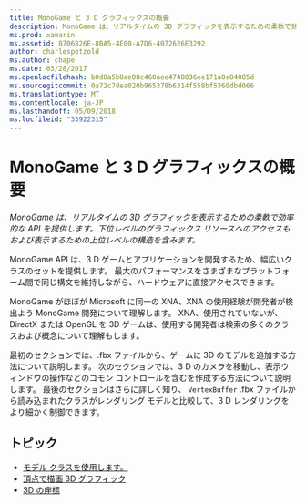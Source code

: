 ```yaml
---
title: MonoGame と 3 D グラフィックスの概要
description: MonoGame は、リアルタイムの 3D グラフィックを表示するための柔軟で効率的な API を提供します。 下位レベルのグラフィックス リソースへのアクセスもおよび表示するための上位レベルの構造を含みます。
ms.prod: xamarin
ms.assetid: 8706826E-8BA5-4E00-A7D6-4072626E3292
author: charlespetzold
ms.author: chape
ms.date: 03/28/2017
ms.openlocfilehash: b0d8a5b8ae08c460aee4748036ee171a0e84085d
ms.sourcegitcommit: 0a72c7dea020b965378b6314f558bf5360dbd066
ms.translationtype: MT
ms.contentlocale: ja-JP
ms.lasthandoff: 05/09/2018
ms.locfileid: "33922315"
---
```

# <a name="introduction-to-3d-graphics-with-monogame"></a>MonoGame と 3 D グラフィックスの概要

_MonoGame は、リアルタイムの 3D グラフィックを表示するための柔軟で効率的な API を提供します。下位レベルのグラフィックス リソースへのアクセスもおよび表示するための上位レベルの構造を含みます。_

MonoGame API は、3 D ゲームとアプリケーションを開発するため、幅広いクラスのセットを提供します。 最大のパフォーマンスをさまざまなプラットフォーム間で同じ構文を維持しながら、ハードウェアに直接アクセスできます。

MonoGame がほぼが Microsoft に同一の XNA、XNA の使用経験が開発者が検出よう MonoGame 開発について理解します。 XNA、使用されていないが、DirectX または OpenGL を 3D ゲームは、使用する開発者は検索の多くのクラスおよび概念について理解もします。

最初のセクションでは、.fbx ファイルから、ゲームに 3D のモデルを追加する方法について説明します。 次のセクションでは、3 D のカメラを移動し、表示ウィンドウの操作などのコモン コントロールを含むを作成する方法について説明します。 最後のセクションはさらに詳しく知り、 `VertexBuffer` .fbx ファイルから読み込まれたクラスがレンダリング モデルと比較して、3 D レンダリングをより細かく制御できます。


## <a name="topics"></a>トピック

- [モデル クラスを使用します。](~/graphics-games/monogame/3d/part1.md)
- [頂点で描画 3D グラフィック](~/graphics-games/monogame/3d/part2.md)
- [3D の座標](~/graphics-games/monogame/3d/part3.md)

